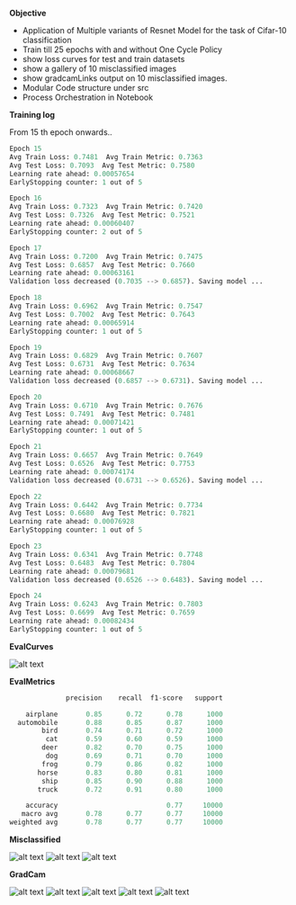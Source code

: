 __Objective__

- Application of Multiple variants of Resnet Model for the task of Cifar-10 classification
- Train till 25 epochs with and without One Cycle Policy
- show loss curves for test and train datasets
- show a gallery of 10 misclassified images
- show gradcamLinks output on 10 misclassified images.
- Modular Code structure under src
- Process Orchestration in Notebook


__Training log__

From 15 th epoch onwards..
```python
Epoch 15
Avg Train Loss: 0.7481  Avg Train Metric: 0.7363
Avg Test Loss: 0.7093  Avg Test Metric: 0.7580
Learning rate ahead: 0.00057654
EarlyStopping counter: 1 out of 5

Epoch 16
Avg Train Loss: 0.7323  Avg Train Metric: 0.7420
Avg Test Loss: 0.7326  Avg Test Metric: 0.7521
Learning rate ahead: 0.00060407
EarlyStopping counter: 2 out of 5

Epoch 17
Avg Train Loss: 0.7200  Avg Train Metric: 0.7475
Avg Test Loss: 0.6857  Avg Test Metric: 0.7660
Learning rate ahead: 0.00063161
Validation loss decreased (0.7035 --> 0.6857). Saving model ...

Epoch 18
Avg Train Loss: 0.6962  Avg Train Metric: 0.7547
Avg Test Loss: 0.7002  Avg Test Metric: 0.7643
Learning rate ahead: 0.00065914
EarlyStopping counter: 1 out of 5

Epoch 19
Avg Train Loss: 0.6829  Avg Train Metric: 0.7607
Avg Test Loss: 0.6731  Avg Test Metric: 0.7634
Learning rate ahead: 0.00068667
Validation loss decreased (0.6857 --> 0.6731). Saving model ...

Epoch 20
Avg Train Loss: 0.6710  Avg Train Metric: 0.7676
Avg Test Loss: 0.7491  Avg Test Metric: 0.7481
Learning rate ahead: 0.00071421
EarlyStopping counter: 1 out of 5

Epoch 21
Avg Train Loss: 0.6657  Avg Train Metric: 0.7649
Avg Test Loss: 0.6526  Avg Test Metric: 0.7753
Learning rate ahead: 0.00074174
Validation loss decreased (0.6731 --> 0.6526). Saving model ...

Epoch 22
Avg Train Loss: 0.6442  Avg Train Metric: 0.7734
Avg Test Loss: 0.6680  Avg Test Metric: 0.7821
Learning rate ahead: 0.00076928
EarlyStopping counter: 1 out of 5

Epoch 23
Avg Train Loss: 0.6341  Avg Train Metric: 0.7748
Avg Test Loss: 0.6483  Avg Test Metric: 0.7804
Learning rate ahead: 0.00079681
Validation loss decreased (0.6526 --> 0.6483). Saving model ...

Epoch 24
Avg Train Loss: 0.6243  Avg Train Metric: 0.7803
Avg Test Loss: 0.6699  Avg Test Metric: 0.7659
Learning rate ahead: 0.00082434
EarlyStopping counter: 1 out of 5
```

__EvalCurves__

![alt text](image.png)


__EvalMetrics__
```python
              precision    recall  f1-score   support

    airplane       0.85      0.72      0.78      1000
  automobile       0.88      0.85      0.87      1000
        bird       0.74      0.71      0.72      1000
         cat       0.59      0.60      0.59      1000
        deer       0.82      0.70      0.75      1000
         dog       0.69      0.71      0.70      1000
        frog       0.79      0.86      0.82      1000
       horse       0.83      0.80      0.81      1000
        ship       0.85      0.90      0.88      1000
       truck       0.72      0.91      0.80      1000

    accuracy                           0.77     10000
   macro avg       0.78      0.77      0.77     10000
weighted avg       0.78      0.77      0.77     10000
```
__Misclassified__

![alt text](image-2.png)
![alt text](image-3.png)
![alt text](image-4.png)

__GradCam__

![alt text](image-5.png)
![alt text](image-6.png)
![alt text](image-8.png)
![alt text](image-7.png)
![alt text](image-9.png)
